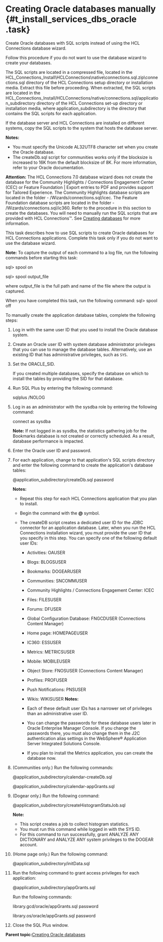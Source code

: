 # Creating Oracle databases manually {#t_install_services_dbs_oracle .task}

Create Oracle databases with SQL scripts instead of using the HCL Connections database wizard.

Follow this procedure if you do not want to use the database wizard to create your databases.

The SQL scripts are located in a compressed file, located in the HCL\_Connections\_Install\\HCLConnections\\native\\connections.sql.zip\\connections.sql directory of the HCL Connections setup directory or installation media. Extract this file before proceeding. When extracted, the SQL scripts are located in the HCL\_Connections\_Install/HCLConnections/native/connections.sql/application\_subdirectory directory of the HCL Connections set-up directory or installation media, where application\_subdirectory is the directory that contains the SQL scripts for each application.

If the database server and HCL Connections are installed on different systems, copy the SQL scripts to the system that hosts the database server.

**Notes:**

-   You must specify the Unicode AL32UTF8 character set when you create the Oracle database.
-   The createDb.sql script for communities works only if the blocksize is increased to 16K from the default blocksize of 8K. For more information, refer to your Oracle documentation.

**Attention:** The HCL Connections 7.0 database wizard does not create the database for the Community Highlights / Connections Engagement Center \(CEC\) or Feature Foundation \| Export entries to PDF and provides support for Tailored Experience. The Community Highlights database scripts are located in the folder - /Wizards/connections.sql/icec. The Feature Foundation database scripts are located in the folder - /Wizards/connections.sql/ic360. Refer to the procedure in this section to create the databases. You will need to manually run the SQL scripts that are provided with HCL Connections™. See [Creating databases](c_install_db_over.md) for more information.

This task describes how to use SQL scripts to create Oracle databases for HCL Connections applications. Complete this task only if you do not want to use the database wizard.

**Note:** To capture the output of each command to a log file, run the following commands before starting this task:

sql\> spool on

sql\> spool output\_file

where output\_file is the full path and name of the file where the output is captured.

When you have completed this task, run the following command: sql\> spool off

To manually create the application database tables, complete the following steps:

1.  Log in with the same user ID that you used to install the Oracle database system.

2.  Create an Oracle user ID with system database administrator privileges that you can use to manage the database tables. Alternatively, use an existing ID that has administrative privileges, such as `SYS`.

3.  Set the ORACLE\_SID.

    If you created multiple databases, specify the database on which to install the tables by providing the SID for that database.

4.  Run SQL Plus by entering the following command:

    sqlplus /NOLOG

5.  Log in as an administrator with the sysdba role by entering the following command:

    connect as sysdba

    **Note:** If not logged in as sysdba, the statistics gathering job for the Bookmarks database is not created or correctly scheduled. As a result, database performance is impacted.

6.  Enter the Oracle user ID and password.

7.  For each application, change to that application's SQL scripts directory and enter the following command to create the application's database tables:

    @application\_subdirectory/createDb.sql password

    **Notes:**

    -   Repeat this step for each HCL Connections application that you plan to install.
    -   Begin the command with the **@** symbol.
    -   The createDB script creates a dedicated user ID for the JDBC connector for an application database. Later, when you run the HCL Connections installation wizard, you must provide the user ID that you specify in this step. You can specify one of the following default user IDs:

        -   Activities: OAUSER
        -   Blogs: BLOGSUSER
        -   Bookmarks: DOGEARUSER
        -   Communities: SNCOMMUSER
        -   Community Highlights / Connections Engagement Center: ICEC
        -   Files: FILESUSER
        -   Forums: DFUSER
        -   Global Configuration Database: FNGCDUSER \(Connections Content Manager\)
        -   Home page: HOMEPAGEUSER
        -   IC360: ESSUSER
        -   Metrics: METRICSUSER
        -   Mobile: MOBILEUSER
        -   Object Store: FNOSUSER \(Connections Content Manager\)
        -   Profiles: PROFUSER
        -   Push Notifications: PNSUSER
        -   Wikis: WIKISUSER
        **Notes:**

        -   Each of these default user IDs has a narrower set of privileges than an administrative user ID.
        -   You can change the passwords for these database users later in Oracle Enterprise Manager Console. If you change the passwords there, you must also change them in the J2C authentication alias settings in the WebSphere® Application Server Integrated Solutions Console.
        -   If you plan to install the Metrics application, you can create the database now.
8.  \(Communities only.\) Run the following commands:

    @application\_subdirectory/calendar-createDb.sql

    @application\_subdirectory/calendar-appGrants.sql

9.  \(Dogear only.\) Run the following command:

    @application\_subdirectory/createHistogramStatsJob.sql

    **Note:**

    -   This script creates a job to collect histogram statistics.
    -   You must run this command while logged in with the SYS ID.
    -   For this command to run successfully, grant ANALYZE ANY DICTIONARY and ANALYZE ANY system privileges to the DOGEAR account.
10. \(Home page only.\) Run the following command:

    @application\_subdirectory/initData.sql

11. Run the following command to grant access privileges for each application:

    @application\_subdirectory/appGrants.sql

    Run the following commands:

    library.gcd/oracle/appGrants.sql password

    library.os/oracle/appGrants.sql password

12. Close the SQL Plus window.


**Parent topic:**[Creating Oracle databases](../install/c_inst_create_database_oracle.md)

